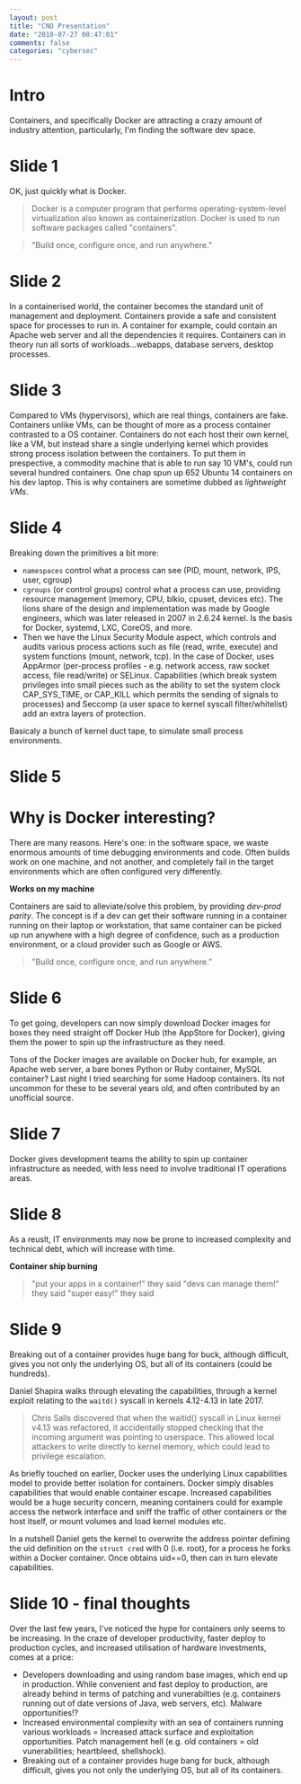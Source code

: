 ```yaml
---
layout: post
title: "CNO Presentation"
date: "2018-07-27 08:47:01"
comments: false
categories: "cybersec"
---
```



# Intro

Containers, and specifically Docker are attracting a crazy amount of industry attention, particularly, I'm finding the software dev space.


# Slide 1

OK, just quickly what is Docker.

> Docker is a computer program that performs operating-system-level virtualization also known as containerization. Docker is used to run software packages called "containers".

> "Build once, configure once, and run anywhere.”


# Slide 2

In a containerised world, the container becomes the standard unit of management and deployment. Containers provide a safe and consistent space for processes to run in. A container for example, could contain an Apache web server and all the dependencies it requires. Containers can in theory run all sorts of workloads...webapps, database servers, desktop processes.


# Slide 3

Compared to VMs (hypervisors), which are real things, containers are fake. Containers unlike VMs, can be thought of more as a process container contrasted to a OS container. Containers do not each host their own kernel, like a VM, but instead share a single underlying kernel which provides strong process isolation between the containers. To put them in prespective, a commodity machine that is able to run say 10 VM's, could run several hundred containers. One chap spun up 652 Ubuntu 14 containers on his dev laptop. This is why containers are sometime dubbed as *lightweight VMs*.


# Slide 4

Breaking down the primitives a bit more:

* `namespaces` control what a process can see (PID, mount, network, IPS, user, cgroup)
* `cgroups` (or control groups) control what a process can use, providing resource management (memory, CPU, blkio, cpuset, devices etc). The lions share of the design and implementation was made by Google engineers, which was later released in 2007 in 2.6.24 kernel. Is the basis for Docker, systemd, LXC, CoreOS, and more.
* Then we have the Linux Security Module aspect, which controls and audits various process actions such as file (read, write, execute) and system functions (mount, network, tcp). In the case of Docker, uses AppArmor (per-process profiles - e.g. network access, raw socket access, file read/write) or SELinux. Capabilities (which break system privileges into small pieces such as the ability to set the system clock CAP_SYS_TIME, or CAP_KILL which permits the sending of signals to processes) and Seccomp (a user space to kernel syscall filter/whitelist) add an extra layers of protection.

Basicaly a bunch of kernel duct tape, to simulate small process environments.


# Slide 5

# Why is Docker interesting?

There are many reasons. Here's one: in the software space, we waste enormous amounts of time debugging environments and code. Often builds work on one machine, and not another, and completely fail in the 
target environments which are often configured very differently.

**Works on my machine**

Containers are said to alleviate/solve this problem, by providing *dev-prod parity*. The concept is if a dev can get their software running in a container running on their laptop or workstation, that same container can be picked up run anywhere with a high degree of confidence, such as a production environment, or a cloud provider such as Google or AWS.

> "Build once, configure once, and run anywhere.”


# Slide 6

To get going, developers can now simply download Docker images for boxes they need straight off Docker Hub (the AppStore for Docker), giving them the power to spin up the infrastructure as they need.

Tons of the Docker images are available on Docker hub, for example, an Apache web server, a bare bones Python or Ruby container, MySQL container? Last night I tried searching for some Hadoop containers. Its not uncommon for these to be several years old, and often contributed by an unofficial source.



# Slide 7

Docker gives development teams the ability to spin up container infrastructure as needed, with less need to involve traditional IT operations areas.



# Slide 8

As a reuslt, IT environments may now be prone to increased complexity and technical debt, which will increase with time.

**Container ship burning**

> "put your apps in a container!" they said
> "devs can manage them!" they said
> "super easy!" they said


# Slide 9

Breaking out of a container provides huge bang for buck, although difficult, gives you not only the underlying OS, but all of its containers (could be hundreds).

Daniel Shapira walks through elevating the capabilities, through a kernel exploit relating to the `waitd()` syscall in kernels 4.12-4.13 in late 2017.


> Chris Salls discovered that when the waitid() syscall in Linux kernel v4.13 was refactored, it accidentally stopped checking that the incoming argument was pointing to userspace. This allowed local attackers to write directly to kernel memory, which could lead to privilege escalation.

As briefly touched on earlier, Docker uses the underlying Linux capabilities model to provide better isolation for containers. Docker simply disables capabilities that would enable container escape. Increased capabilities would be a huge security concern, meaning containers could for example access the network interface and sniff the traffic of other containers or the host itself, or mount volumes and load kernel modules etc.

In a nutshell Daniel gets the kernel to overwrite the address pointer defining the uid definition on the `struct cred` with 0 (i.e. root), for a process he forks within a Docker container. Once obtains uid==0, then can in turn elevate capabilities.


# Slide 10 - final thoughts

Over the last few years, I've noticed the hype for containers only seems to be increasing. In the craze of developer productivity, faster deploy to production cycles, and increased utilisation of hardware investments, comes at a price:

* Developers downloading and using random base images, which end up in production. While convenient and fast deploy to production, are already behind in terms of patching and vunerabilties (e.g. containers running out of date versions of Java, web servers, etc). Malware opportunities!?
* Increased environmental complexity with an sea of containers running various workloads = Increased attack surface and exploitation opportunities. Patch management hell (e.g. old containers = old vunerabilities; heartbleed, shellshock).
* Breaking out of a container provides huge bang for buck, although difficult, gives you not only the underlying OS, but all of its containers.
